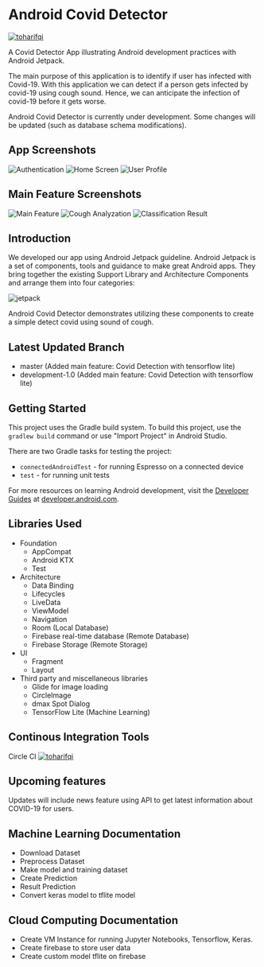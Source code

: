 Android Covid Detector
======================

[![toharifqi](https://circleci.com/gh/toharifqi/CovidDetector.svg?style=svg)](https://circleci.com/gh/toharifqi/CovidDetector)

A Covid Detector App illustrating Android development practices with Android Jetpack.

The main purpose of this application is to identify if user has infected with Covid-19. With this application we can detect if a person gets infected by covid-19 using cough sound. Hence, we can anticipate the infection of covid-19 before it gets worse.  

Android Covid Detector is currently under development. Some changes will be updated (such as database schema modifications).
  
App Screenshots 
---------------

![Authentication](screenshots/login.jpg "User Authentication.")
![Home Screen](screenshots/home.jpg "Home Screen - Contain: main feature, sympthoms list, preventions list.")
![User Profile](screenshots/profile.jpg "User Profile.")
  
Main Feature Screenshots
------------------------

![Main Feature](screenshots/main1.jpg "Main Feature.")
![Cough Analyzation](screenshots/main3.jpg "Analyzing User's Cough.")
![Classification Result](screenshots/main4.jpg "Cough Classification Result.")

Introduction
------------

We developed our app using Android Jetpack guideline. Android Jetpack is a set of components, tools and guidance to make great Android apps. They bring together the existing Support Library and Architecture Components and arrange them into four categories:

![jetpack](https://storage.googleapis.com/kotakode-prod-public/images/59ec86ea-09db-4a7f-b870-488633d70583-1_FB931aBGoALv3OLY5LSRGg.png)

Android Covid Detector demonstrates utilizing these components to create a simple detect covid using sound of cough.
  
Latest Updated Branch
---------------------
* master (Added main feature: Covid Detection with tensorflow lite)
* development-1.0 (Added main feature: Covid Detection with tensorflow lite)
  
Getting Started
---------------

This project uses the Gradle build system. To build this project, use the
`gradlew build` command or use "Import Project" in Android Studio.

There are two Gradle tasks for testing the project:
* `connectedAndroidTest` - for running Espresso on a connected device
* `test` - for running unit tests

For more resources on learning Android development, visit the
[Developer Guides](https://developer.android.com/guide/) at
[developer.android.com](https://developer.android.com).

Libraries Used
--------------

- Foundation 
  - AppCompat
  - Android KTX 
  - Test
- Architecture
  - Data Binding
  - Lifecycles
  - LiveData
  - ViewModel
  - Navigation 
  - Room (Local Database)
  - Firebase real-time database (Remote Database)
  - Firebase Storage (Remote Storage)
- UI
  - Fragment
  - Layout
- Third party and miscellaneous libraries
  - Glide for image loading
  - CircleImage
  - dmax Spot Dialog
  - TensorFlow Lite (Machine Learning)
 
Continous Integration Tools
---------------------------
Circle CI [![toharifqi](https://circleci.com/gh/toharifqi/CovidDetector.svg?style=shield)](https://circleci.com/gh/toharifqi/CovidDetector)
  
Upcoming features
-----------------
Updates will include news feature using API to get latest information about COVID-19 for users.
  
Machine Learning Documentation
------------------------------
- Download Dataset
- Preprocess Dataset
- Make model and training dataset 
- Create Prediction
- Result Prediction
- Convert keras model to tflite model
  
Cloud Computing Documentation
-----------------------------
- Create VM Instance for running Jupyter Notebooks, Tensorflow, Keras.
- Create firebase to store user data
- Create custom model tflite on firebase
